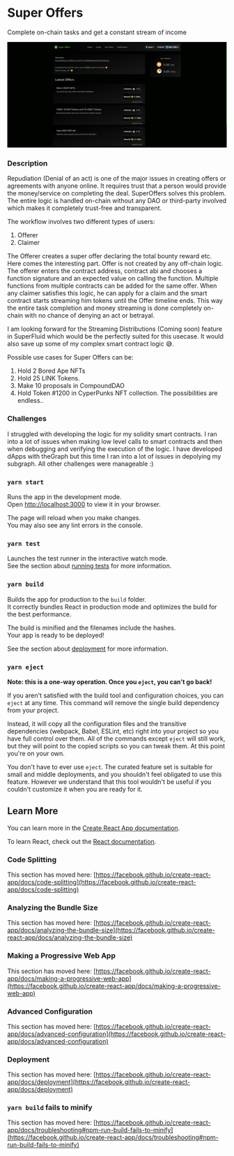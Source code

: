 # Super Offers

Complete on-chain tasks and get a constant stream of income


![cover_image](./markdown/cover.png)

### Description

Repudiation (Denial of an act) is one of the major issues in creating offers or agreements with anyone online. It requires trust that a person would provide the money/service on completing the deal. SuperOffers solves this problem. The entire logic is handled on-chain without any DAO or third-party involved which makes it completely trust-free and transparent.  

The workflow involves two different types of users:
1. Offerer
2. Claimer

The Offerer creates a super offer declaring the total bounty reward etc. Here comes the interesting part. Offer is not created by any off-chain logic. The offerer enters the contract address, contract abi and chooses a function signature and an expected value on calling the function. Multiple functions from multiple contracts can be added for the same offer. When any claimer satisfies this logic, he can apply for a claim and the smart contract starts streaming him tokens until the Offer timeline ends. This way the entire task completion and money streaming is done completely on-chain with no chance of denying an act or betrayal.

I am looking forward for the Streaming Distributions (Coming soon) feature in SuperFluid which would be the perfectly suited for this usecase. It would also save up some of my complex smart contract logic 😅. 

Possible use cases for Super Offers can be:
1. Hold 2 Bored Ape NFTs
2. Hold 25 LINK Tokens.
3. Make 10 proposals in CompoundDAO
4. Hold Token #1200 in CyperPunks NFT collection.
The possibilities are endless..

### Challenges

I struggled with developing the logic for my solidity smart contracts. I ran into a lot of issues when making low level calls to smart contracts and then when debugging and verifying the execution of the logic. 
I have developed dApps with theGraph but this time I ran into a lot of issues in depolying my subgraph. 
All other challenges were manageable :)


### `yarn start`

Runs the app in the development mode.\
Open [http://localhost:3000](http://localhost:3000) to view it in your browser.

The page will reload when you make changes.\
You may also see any lint errors in the console.

### `yarn test`

Launches the test runner in the interactive watch mode.\
See the section about [running tests](https://facebook.github.io/create-react-app/docs/running-tests) for more information.

### `yarn build`

Builds the app for production to the `build` folder.\
It correctly bundles React in production mode and optimizes the build for the best performance.

The build is minified and the filenames include the hashes.\
Your app is ready to be deployed!

See the section about [deployment](https://facebook.github.io/create-react-app/docs/deployment) for more information.

### `yarn eject`

**Note: this is a one-way operation. Once you `eject`, you can't go back!**

If you aren't satisfied with the build tool and configuration choices, you can `eject` at any time. This command will remove the single build dependency from your project.

Instead, it will copy all the configuration files and the transitive dependencies (webpack, Babel, ESLint, etc) right into your project so you have full control over them. All of the commands except `eject` will still work, but they will point to the copied scripts so you can tweak them. At this point you're on your own.

You don't have to ever use `eject`. The curated feature set is suitable for small and middle deployments, and you shouldn't feel obligated to use this feature. However we understand that this tool wouldn't be useful if you couldn't customize it when you are ready for it.

## Learn More

You can learn more in the [Create React App documentation](https://facebook.github.io/create-react-app/docs/getting-started).

To learn React, check out the [React documentation](https://reactjs.org/).

### Code Splitting

This section has moved here: [https://facebook.github.io/create-react-app/docs/code-splitting](https://facebook.github.io/create-react-app/docs/code-splitting)

### Analyzing the Bundle Size

This section has moved here: [https://facebook.github.io/create-react-app/docs/analyzing-the-bundle-size](https://facebook.github.io/create-react-app/docs/analyzing-the-bundle-size)

### Making a Progressive Web App

This section has moved here: [https://facebook.github.io/create-react-app/docs/making-a-progressive-web-app](https://facebook.github.io/create-react-app/docs/making-a-progressive-web-app)

### Advanced Configuration

This section has moved here: [https://facebook.github.io/create-react-app/docs/advanced-configuration](https://facebook.github.io/create-react-app/docs/advanced-configuration)

### Deployment

This section has moved here: [https://facebook.github.io/create-react-app/docs/deployment](https://facebook.github.io/create-react-app/docs/deployment)

### `yarn build` fails to minify

This section has moved here: [https://facebook.github.io/create-react-app/docs/troubleshooting#npm-run-build-fails-to-minify](https://facebook.github.io/create-react-app/docs/troubleshooting#npm-run-build-fails-to-minify)
